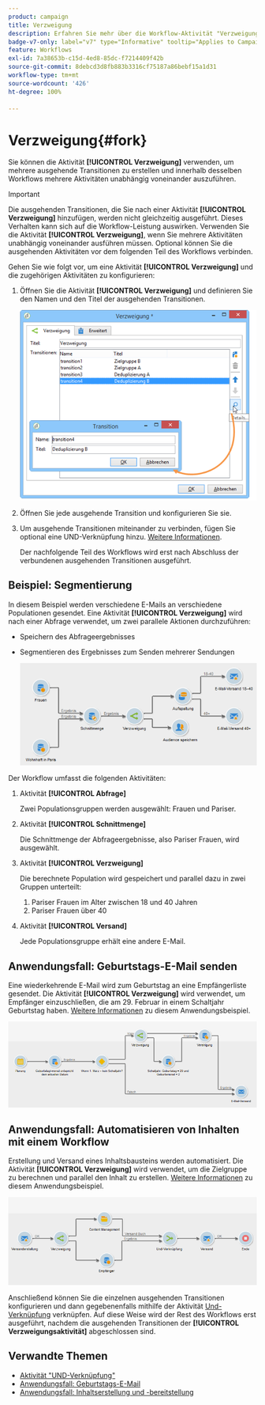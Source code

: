 ```yaml
---
product: campaign
title: Verzweigung
description: Erfahren Sie mehr über die Workflow-Aktivität "Verzweigung"
badge-v7-only: label="v7" type="Informative" tooltip="Applies to Campaign Classic v7 only"
feature: Workflows
exl-id: 7a38653b-c15d-4ed8-85dc-f7214409f42b
source-git-commit: 8debcd3d8fb883b3316cf75187a86bebf15a1d31
workflow-type: tm+mt
source-wordcount: '426'
ht-degree: 100%

---
```


# Verzweigung{#fork}



Sie können die Aktivität **[!UICONTROL Verzweigung]** verwenden, um mehrere ausgehende Transitionen zu erstellen und innerhalb desselben Workflows mehrere Aktivitäten unabhängig voneinander auszuführen.

>[!IMPORTANT]
>
>Die ausgehenden Transitionen, die Sie nach einer Aktivität **[!UICONTROL Verzweigung]** hinzufügen, werden nicht gleichzeitig ausgeführt. Dieses Verhalten kann sich auf die Workflow-Leistung auswirken. Verwenden Sie die Aktivität **[!UICONTROL Verzweigung]**, wenn Sie mehrere Aktivitäten unabhängig voneinander ausführen müssen. Optional können Sie die ausgehenden Aktivitäten vor dem folgenden Teil des Workflows verbinden.

Gehen Sie wie folgt vor, um eine Aktivität **[!UICONTROL Verzweigung]** und die zugehörigen Aktivitäten zu konfigurieren:

1. Öffnen Sie die Aktivität **[!UICONTROL Verzweigung]** und definieren Sie den Namen und den Titel der ausgehenden Transitionen.

   ![](assets/s_user_segmentation_fork.png)

1. Öffnen Sie jede ausgehende Transition und konfigurieren Sie sie.
1. Um ausgehende Transitionen miteinander zu verbinden, fügen Sie optional eine UND-Verknüpfung hinzu. [Weitere Informationen](and-join.md).

   Der nachfolgende Teil des Workflows wird erst nach Abschluss der verbundenen ausgehenden Transitionen ausgeführt.

## Beispiel: Segmentierung

In diesem Beispiel werden verschiedene E-Mails an verschiedene Populationen gesendet. Eine Aktivität **[!UICONTROL Verzweigung]** wird nach einer Abfrage verwendet, um zwei parallele Aktionen durchzuführen:

* Speichern des Abfrageergebnisses
* Segmentieren des Ergebnisses zum Senden mehrerer Sendungen

  ![Die Verzweigung folgt der Schnittmenge aus zwei Abfragen und vorangehenden Aktivitäten zur Listen-Update- und Aufspaltungsaktivität.](assets/wkf_fork_example.png)

Der Workflow umfasst die folgenden Aktivitäten:

1. Aktivität **[!UICONTROL Abfrage]**

   Zwei Populationsgruppen werden ausgewählt: Frauen und Pariser. 

1. Aktivität **[!UICONTROL Schnittmenge]**

   Die Schnittmenge der Abfrageergebnisse, also Pariser Frauen, wird ausgewählt.

1. Aktivität **[!UICONTROL Verzweigung]**

   Die berechnete Population wird gespeichert und parallel dazu in zwei Gruppen unterteilt:

   1. Pariser Frauen im Alter zwischen 18 und 40 Jahren
   1. Pariser Frauen über 40

1. Aktivität **[!UICONTROL Versand]**

   Jede Populationsgruppe erhält eine andere E-Mail.

## Anwendungsfall: Geburtstags-E-Mail senden

Eine wiederkehrende E-Mail wird zum Geburtstag an eine Empfängerliste gesendet. Die Aktivität **[!UICONTROL Verzweigung]** wird verwendet, um Empfänger einzuschließen, die am 29. Februar in einem Schaltjahr Geburtstag haben. [Weitere Informationen](sending-a-birthday-email.md) zu diesem Anwendungsbeispiel.

![Die Verzweigung folgt einer Testaktivität und geht zwei Abfrageaktivitäten voraus.](assets/birthday-workflow_usecase_1.png)

## Anwendungsfall: Automatisieren von Inhalten mit einem Workflow

Erstellung und Versand eines Inhaltsbausteins werden automatisiert. Die Aktivität **[!UICONTROL Verzweigung]** wird verwendet, um die Zielgruppe zu berechnen und parallel den Inhalt zu erstellen. [Weitere Informationen](../../delivery/using/automating-via-workflows.md#creating-the-delivery-and-its-content) zu diesem Anwendungsbeispiel.

![Die Verzweigung folgt einer Versandaktivität und geht einer Abfrage- und einer Content-Management-Aktivität voraus, die beide durch eine UND-Verknüpfung verbunden werden.](../../delivery/using/assets/d_ncs_content_workflow10.png)

Anschließend können Sie die einzelnen ausgehenden Transitionen konfigurieren und dann gegebenenfalls mithilfe der Aktivität [Und-Verknüpfung](and-join.md) verknüpfen. Auf diese Weise wird der Rest des Workflows erst ausgeführt, nachdem die ausgehenden Transitionen der **[!UICONTROL Verzweigungsaktivität]** abgeschlossen sind.

## Verwandte Themen

* [Aktivität &quot;UND-Verknüpfung&quot;](and-join.md)
* [Anwendungsfall: Geburtstags-E-Mail](sending-a-birthday-email.md)
* [Anwendungsfall: Inhaltserstellung und -bereitstellung](../../delivery/using/automating-via-workflows.md#creating-the-delivery-and-its-content)